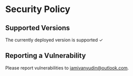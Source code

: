 # Security Policy

## Supported Versions

The currently deployed version is supported ✓

## Reporting a Vulnerability

Please report vulnerabilities to iamivanyudin@outlook.com.
